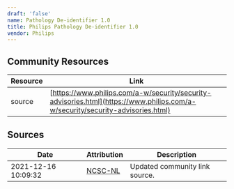 ```yaml
---
draft: 'false'
name: Pathology De-identifier 1.0
title: Philips Pathology De-identifier 1.0
vendor: Philips
---
```



## Community Resources
| Resource | Link |
| --- | --- |
| source | [https://www.philips.com/a-w/security/security-advisories.html](https://www.philips.com/a-w/security/security-advisories.html) |


## Sources
| Date | Attribution | Description |
| --- | --- | --- |
| 2021-12-16 10:09:32 | [NCSC-NL](https://github.com/NCSC-NL/log4shell/blob/main/software/README.md) | Updated community link source.  |
